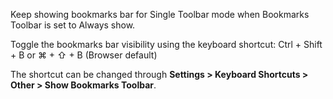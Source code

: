 
Keep showing bookmarks bar for Single Toolbar mode when Bookmarks Toolbar is set to Always show.

Toggle the bookmarks bar visibility using the keyboard shortcut: Ctrl + Shift + B or ⌘ + ⇧ + B (Browser default)

The shortcut can be changed through **Settings > Keyboard Shortcuts > Other > Show Bookmarks Toolbar**.

